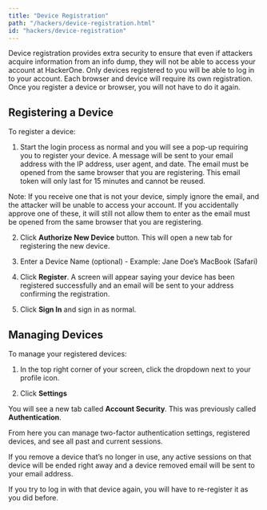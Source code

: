 ```yaml
---
title: "Device Registration"
path: "/hackers/device-registration.html"
id: "hackers/device-registration"
---
```


Device registration provides extra security to ensure that even if attackers acquire information from an info dump, they will not be able to access your account at HackerOne. Only devices registered to you will be able to log in to your account. Each browser and device will require its own registration. Once you register a device or browser, you will not have to do it again.

Registering a Device
--------
To register a device:

1. Start the login process as normal and you will see a pop-up requiring you to register your device. A message will be sent to your email address with the IP address, user agent, and date. The email must be opened from the same browser that you are registering. This email token will only last for 15 minutes and cannot be reused.

Note: If you receive one that is not your device, simply ignore the email, and the attacker will be unable to access your account. If you accidentally approve one of these, it will still not allow them to enter as the email must be opened from the same browser that you are registering.


2. Click **Authorize New Device** button. This will open a new tab for registering the new device.

3. Enter a Device Name (optional) - Example: Jane Doe’s MacBook (Safari)

4. Click **Register**.
    A screen will appear saying your device has been registered successfully and an email will be sent to your address confirming the registration.

5. Click **Sign In** and sign in as normal.

Managing Devices
--------
To manage your registered devices:

1. In the top right corner of your screen, click the dropdown next to your profile icon.

2. Click **Settings**

You will see a new tab called **Account Security**. This was previously called **Authentication**.

From here you can manage two-factor authentication settings, registered devices, and see all past and current sessions.

If you remove a device that’s no longer in use, any active sessions on that device will be ended right away and a device removed email will be sent to your email address.

If you try to log in with that device again, you will have to re-register it as you did before.
